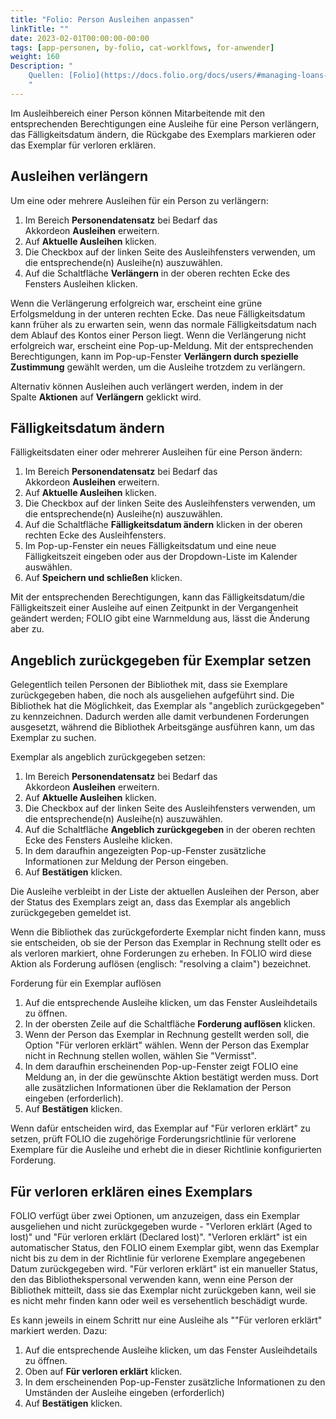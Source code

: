 ```yaml
---
title: "Folio: Person Ausleihen anpassen"
linkTitle: ""
date: 2023-02-01T00:00:00-00:00
tags: [app-personen, by-folio, cat-worklfows, for-anwender]
weight: 160
Description: "
    Quellen: [Folio](https://docs.folio.org/docs/users/#managing-loans-and-feefines-for-patrons) & [GBV](https://info.gbv.de/display/FOLIOGBVEXTERN/Folio:+Person+Ausleihen+anpassen)
    "
---
```


Im Ausleihbereich einer Person können Mitarbeitende mit den entsprechenden Berechtigungen eine Ausleihe für eine Person verlängern, das Fälligkeitsdatum ändern, die Rückgabe des Exemplars markieren oder das Exemplar für verloren erklären.

## Ausleihen verlängern

Um eine oder mehrere Ausleihen für ein Person zu verlängern:

1.  Im Bereich **Personendatensatz** bei Bedarf das Akkordeon **Ausleihen** erweitern.
2.  Auf **Aktuelle Ausleihen** klicken.
3.  Die Checkbox auf der linken Seite des Ausleihfensters verwenden, um die entsprechende(n) Ausleihe(n) auszuwählen.
4.  Auf die Schaltfläche **Verlängern** in der oberen rechten Ecke des Fensters Ausleihen klicken.

Wenn die Verlängerung erfolgreich war, erscheint eine grüne Erfolgsmeldung in der unteren rechten Ecke. Das neue Fälligkeitsdatum kann früher als zu erwarten sein, wenn das normale Fälligkeitsdatum nach dem Ablauf des Kontos einer Person liegt. Wenn die Verlängerung nicht erfolgreich war, erscheint eine Pop-up-Meldung. Mit der entsprechenden Berechtigungen, kann im Pop-up-Fenster **Verlängern durch spezielle Zustimmung** gewählt werden, um die Ausleihe trotzdem zu verlängern.

Alternativ können Ausleihen auch verlängert werden, indem in der Spalte **Aktionen** auf **Verlängern** geklickt wird.

## Fälligkeitsdatum ändern

Fälligkeitsdaten einer oder mehrerer Ausleihen für eine Person ändern:

1.  Im Bereich **Personendatensatz** bei Bedarf das Akkordeon **Ausleihen** erweitern.
2.  Auf **Aktuelle Ausleihen** klicken.
3.  Die Checkbox auf der linken Seite des Ausleihfensters verwenden, um die entsprechende(n) Ausleihe(n) auszuwählen.
4.  Auf die Schaltfläche **Fälligkeitsdatum ändern** klicken in der oberen rechten Ecke des Ausleihfensters.
5.  Im Pop-up-Fenster ein neues Fälligkeitsdatum und eine neue Fälligkeitszeit eingeben oder aus der Dropdown-Liste im Kalender auswählen.
6.  Auf **Speichern und schließen** klicken.

Mit der entsprechenden Berechtigungen, kann das Fälligkeitsdatum/die Fälligkeitszeit einer Ausleihe auf einen Zeitpunkt in der Vergangenheit geändert werden; FOLIO gibt eine Warnmeldung aus, lässt die Änderung aber zu.

## Angeblich zurückgegeben für Exemplar setzen

Gelegentlich teilen Personen der Bibliothek mit, dass sie Exemplare zurückgegeben haben, die noch als ausgeliehen aufgeführt sind. Die Bibliothek hat die Möglichkeit, das Exemplar als "angeblich zurückgegeben" zu kennzeichnen. Dadurch werden alle damit verbundenen Forderungen ausgesetzt, während die Bibliothek Arbeitsgänge ausführen kann, um das Exemplar zu suchen.

Exemplar als angeblich zurückgegeben setzen:

1.  Im Bereich **Personendatensatz** bei Bedarf das Akkordeon **Ausleihen** erweitern.
2.  Auf **Aktuelle Ausleihen** klicken.
3.  Die Checkbox auf der linken Seite des Ausleihfensters verwenden, um die entsprechende(n) Ausleihe(n) auszuwählen.
4.  Auf die Schaltfläche **Angeblich zurückgegeben** in der oberen rechten Ecke des Fensters Ausleihe klicken.
5.  In dem daraufhin angezeigten Pop-up-Fenster zusätzliche Informationen zur Meldung der Person eingeben.
6.  Auf **Bestätigen** klicken.

Die Ausleihe verbleibt in der Liste der aktuellen Ausleihen der Person, aber der Status des Exemplars zeigt an, dass das Exemplar als angeblich zurückgegeben gemeldet ist.

Wenn die Bibliothek das zurückgeforderte Exemplar nicht finden kann, muss sie entscheiden, ob sie der Person das Exemplar in Rechnung stellt oder es als verloren markiert, ohne Forderungen zu erheben. In FOLIO wird diese Aktion als Forderung auflösen (englisch: "resolving a claim") bezeichnet.

Forderung für ein Exemplar auflösen

1.  Auf die entsprechende Ausleihe klicken, um das Fenster Ausleihdetails zu öffnen.
2.  In der obersten Zeile auf die Schaltfläche **Forderung auflösen** klicken.
3.  Wenn der Person das Exemplar in Rechnung gestellt werden soll, die Option "Für verloren erklärt" wählen. Wenn der Person das Exemplar nicht in Rechnung stellen wollen, wählen Sie "Vermisst".
4.  In dem daraufhin erscheinenden Pop-up-Fenster zeigt FOLIO eine Meldung an, in der die gewünschte Aktion bestätigt werden muss. Dort alle zusätzlichen Informationen über die Reklamation der Person eingeben (erforderlich).
5.  Auf **Bestätigen** klicken.

Wenn dafür entscheiden wird, das Exemplar auf "Für verloren erklärt" zu setzen, prüft FOLIO die zugehörige Forderungsrichtlinie für verlorene Exemplare für die Ausleihe und erhebt die in dieser Richtlinie konfigurierten Forderung.

## Für verloren erklären eines Exemplars

FOLIO verfügt über zwei Optionen, um anzuzeigen, dass ein Exemplar ausgeliehen und nicht zurückgegeben wurde - "Verloren erklärt (Aged to lost)" und "Für verloren erklärt (Declared lost)". "Verloren erklärt" ist ein automatischer Status, den FOLIO einem Exemplar gibt, wenn das Exemplar nicht bis zu dem in der Richtlinie für verlorene Exemplare angegebenen Datum zurückgegeben wird. "Für verloren erklärt" ist ein manueller Status, den das Bibliothekspersonal verwenden kann, wenn eine Person der Bibliothek mitteilt, dass sie das Exemplar nicht zurückgeben kann, weil sie es nicht mehr finden kann oder weil es versehentlich beschädigt wurde.

Es kann jeweils in einem Schritt nur eine Ausleihe als ""Für verloren erklärt" markiert werden. Dazu:

1.  Auf die entsprechende Ausleihe klicken, um das Fenster Ausleihdetails zu öffnen.
2.  Oben auf **Für verloren erklärt** klicken.
3.  In dem erscheinenden Pop-up-Fenster zusätzliche Informationen zu den Umständen der Ausleihe eingeben (erforderlich)
4.  Auf **Bestätigen** klicken.
